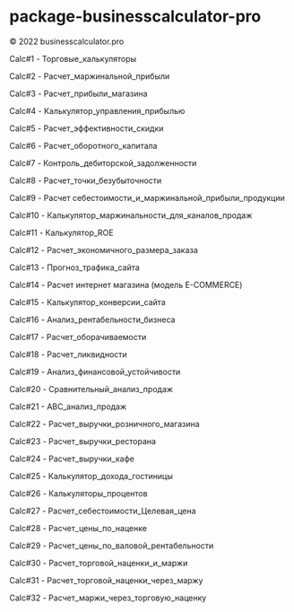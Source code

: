 # package-businesscalculator-pro

© 2022 businesscalculator.pro

Calc#1 - Торговые_калькуляторы

Calc#2 - Расчет_маржинальной_прибыли 

Calc#3 - Расчет_прибыли_магазина

Calc#4 - Калькулятор_управления_прибылью

Calc#5 - Расчет_эффективности_скидки

Calc#6 - Расчет_оборотного_капитала

Calc#7 - Контроль_дебиторской_задолженности

Calc#8 - Расчет_точки_безубыточности

Calc#9 - Расчет себестоимости_и_маржинальной_прибыли_продукции

Calc#10 - Калькулятор_маржинальности_для_каналов_продаж

Calc#11 - Калькулятор_ROE

Calc#12 - Расчет_экономичного_размера_заказа

Calc#13 - Прогноз_трафика_сайта

Calc#14 - Расчет интернет магазина (модель E-COMMERCE)

Calc#15 - Калькулятор_конверсии_сайта

Calc#16 - Анализ_рентабельности_бизнеса

Calc#17 - Расчет_оборачиваемости

Calc#18 - Расчет_ликвидности

Calc#19 - Анализ_финансовой_устойчивости

Calc#20 - Сравнительный_анализ_продаж

Calc#21 - ABC_анализ_продаж

Calc#22 - Расчет_выручки_розничного_магазина

Calc#23 - Расчет_выручки_ресторана

Calc#24 - Расчет_выручки_кафе

Calc#25 - Калькулятор_дохода_гостиницы

Calc#26 - Калькуляторы_процентов

Calc#27 - Расчет_себестоимости_Целевая_цена

Calc#28 - Расчет_цены_по_наценке

Calc#29 - Расчет_цены_по_валовой_рентабельности

Calc#30 - Расчет_торговой_наценки_и_маржи

Calc#31 - Расчет_торговой_наценки_через_маржу

Calc#32 - Расчет_маржи_через_торговую_наценку
